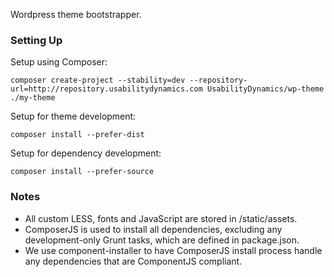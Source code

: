 Wordpress theme bootstrapper.

### Setting Up

Setup using Composer:

```
composer create-project --stability=dev --repository-url=http://repository.usabilitydynamics.com UsabilityDynamics/wp-theme ./my-theme
```

Setup for theme development:
```
composer install --prefer-dist
```

Setup for dependency development:
```
composer install --prefer-source
```

### Notes

* All custom LESS, fonts and JavaScript are stored in /static/assets.
* ComposerJS is used to install all dependencies, excluding any development-only Grunt tasks, which are defined in package.json.
* We use component-installer to have ComposerJS install process handle any dependencies that are ComponentJS compliant.
